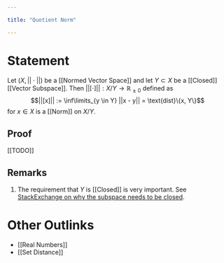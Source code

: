 ```yaml
---

title: "Quotient Norm"

---
```

# Statement
Let $(X, ||\cdot||)$ be a [[Normed Vector Space]] and let $Y \subset X$ be a [[Closed]] [[Vector Subspace]]. Then $||[\cdot]|| : X / Y \to \mathbb{R}_{\geq 0}$ defined as 
$$||[x]|| := \inf\limits_{y \in Y} ||x - y|| = \text{dist}\{x, Y\}$$
for $x \in X$ is a [[Norm]] on $X / Y$.

## Proof
[[TODO]]

## Remarks
1. The requirement that $Y$ is [[Closed]] is very important. See [StackExchange on why the subspace needs to be closed](https://math.stackexchange.com/questions/68508/question-about-normed-vector-spaces-and-quotients).

# Other Outlinks
- [[Real Numbers]]
- [[Set Distance]]